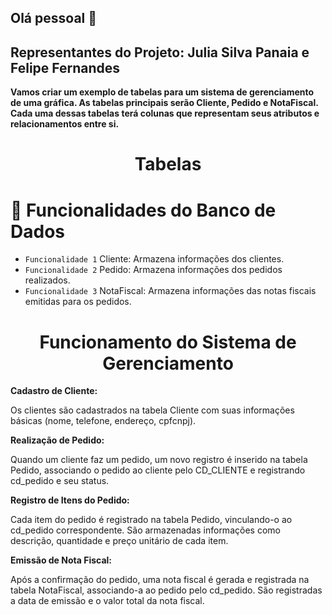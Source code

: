 ## Olá pessoal 👋
## Representantes do Projeto: Julia Silva Panaia e Felipe Fernandes

**Vamos criar um exemplo de tabelas para um sistema de gerenciamento de uma gráfica. As tabelas principais serão Cliente, Pedido e 
NotaFiscal. Cada uma dessas tabelas terá colunas que representam seus atributos e relacionamentos entre si.**


<h1 align="center"> Tabelas </h1>

# :hammer: Funcionalidades do Banco de Dados

- `Funcionalidade 1`  Cliente: Armazena informações dos clientes.
- `Funcionalidade 2`  Pedido: Armazena informações dos pedidos realizados.
- `Funcionalidade 3`  NotaFiscal: Armazena informações das notas fiscais emitidas para os pedidos.


<h1 align="center">Funcionamento do Sistema de Gerenciamento </h1>

**Cadastro de Cliente:**

Os clientes são cadastrados na tabela Cliente com suas informações básicas (nome, telefone, endereço, cpfcnpj).

**Realização de Pedido:**

Quando um cliente faz um pedido, um novo registro é inserido na tabela Pedido, associando o pedido ao cliente pelo CD_CLIENTE e registrando cd_pedido e seu status.

**Registro de Itens do Pedido:**

Cada item do pedido é registrado na tabela Pedido, vinculando-o ao cd_pedido correspondente. São armazenadas informações como descrição, quantidade e preço unitário de cada item.

**Emissão de Nota Fiscal:**

Após a confirmação do pedido, uma nota fiscal é gerada e registrada na tabela NotaFiscal, associando-a ao pedido pelo cd_pedido. São registradas a data de emissão e o
valor total da nota fiscal.
